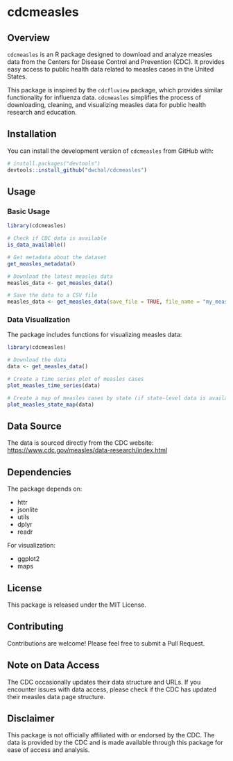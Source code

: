 # cdcmeasles

## Overview

`cdcmeasles` is an R package designed to download and analyze measles data from the Centers for Disease Control and Prevention (CDC). It provides easy access to public health data related to measles cases in the United States.

This package is inspired by the `cdcfluview` package, which provides similar functionality for influenza data. `cdcmeasles` simplifies the process of downloading, cleaning, and visualizing measles data for public health research and education.

## Installation

You can install the development version of `cdcmeasles` from GitHub with:

```r
# install.packages("devtools")
devtools::install_github("dwchal/cdcmeasles")
```

## Usage

### Basic Usage

```r
library(cdcmeasles)

# Check if CDC data is available
is_data_available()

# Get metadata about the dataset
get_measles_metadata()

# Download the latest measles data
measles_data <- get_measles_data()

# Save the data to a CSV file
measles_data <- get_measles_data(save_file = TRUE, file_name = "my_measles_data.csv")
```

### Data Visualization

The package includes functions for visualizing measles data:

```r
library(cdcmeasles)

# Download the data
data <- get_measles_data()

# Create a time series plot of measles cases
plot_measles_time_series(data)

# Create a map of measles cases by state (if state-level data is available)
plot_measles_state_map(data)
```

## Data Source

The data is sourced directly from the CDC website:
https://www.cdc.gov/measles/data-research/index.html

## Dependencies

The package depends on:
- httr
- jsonlite
- utils
- dplyr
- readr

For visualization:
- ggplot2
- maps

## License

This package is released under the MIT License.

## Contributing

Contributions are welcome! Please feel free to submit a Pull Request.

## Note on Data Access

The CDC occasionally updates their data structure and URLs. If you encounter issues with data access, please check if the CDC has updated their measles data page structure.

## Disclaimer

This package is not officially affiliated with or endorsed by the CDC. The data is provided by the CDC and is made available through this package for ease of access and analysis. 